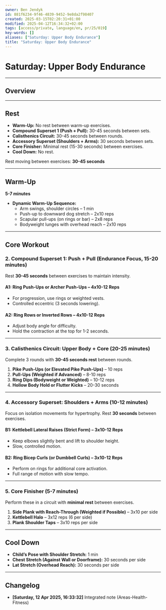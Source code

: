```yaml
---
owner: Ben Jendyk
id: 881f6234-9f46-4839-9452-9e8da2f98407
created: 2025-03-15T02:20:31+01:00
modified: 2025-04-12T16:34:32+02:00
tags: [access/private, language/en, pr/25/019]
key-words: []
aliases: ["Saturday: Upper Body Endurance"]
title: "Saturday: Upper Body Endurance"
---
```


# Saturday: Upper Body Endurance

---

## Overview

---

## Rest

- **Warm-Up:** No rest between warm-up exercises.  
- **Compound Superset 1 (Push + Pull):** 30-45 seconds between sets.  
- **Calisthenics Circuit:** 30-45 seconds between rounds.  
- **Accessory Superset (Shoulders + Arms):** 30 seconds between sets.  
- **Core Finisher:** Minimal rest (15-30 seconds) between exercises.  
- **Cool Down:** No rest.

Rest moving between exercises: **30-45 seconds**

---

## Warm-Up

**5-7 minutes**

- **Dynamic Warm-Up Sequence:**  
  - Arm swings, shoulder circles – 1 min  
  - Push-up to downward dog stretch – 2x10 reps  
  - Scapular pull-ups (on rings or bar) – 2x8 reps  
  - Bodyweight lunges with overhead reach – 2x10 reps

---

## Core Workout

### **2. Compound Superset 1: Push + Pull (Endurance Focus, 15-20 minutes)**

Rest **30-45 seconds** between exercises to maintain intensity.

#### **A1: Ring Push-Ups or Archer Push-Ups** – 4x10-12 Reps

- For progression, use rings or weighted vests.  
- Controlled eccentric (3 seconds lowering).

#### **A2: Ring Rows or Inverted Rows** – 4x10-12 Reps

- Adjust body angle for difficulty.  
- Hold the contraction at the top for 1-2 seconds.

---

### **3. Calisthenics Circuit: Upper Body + Core (20-25 minutes)**

Complete 3 rounds with **30-45 seconds rest** between rounds.

1. **Pike Push-Ups (or Elevated Pike Push-Ups)** – 10 reps  
2. **Pull-Ups (Weighted if Advanced)** – 8-10 reps  
3. **Ring Dips (Bodyweight or Weighted)** – 10-12 reps  
4. **Hollow Body Hold or Flutter Kicks** – 20-30 seconds  

---

### **4. Accessory Superset: Shoulders + Arms (10-12 minutes)**

Focus on isolation movements for hypertrophy. Rest **30 seconds** between exercises.

#### **B1: Kettlebell Lateral Raises (Strict Form)** – 3x10-12 Reps

- Keep elbows slightly bent and lift to shoulder height.  
- Slow, controlled motion.

#### **B2: Ring Bicep Curls (or Dumbbell Curls)** – 3x10-12 Reps

- Perform on rings for additional core activation.  
- Full range of motion with slow tempo.

---

### **5. Core Finisher (5-7 minutes)**

Perform these in a circuit with **minimal rest** between exercises.

1. **Side Plank with Reach-Through (Weighted if Possible)** – 3x10 per side  
2. **Kettlebell Halo** – 3x12 reps (6 per side)  
3. **Plank Shoulder Taps** – 3x10 reps per side  

---

## Cool Down

- **Child’s Pose with Shoulder Stretch:** 1 min  
- **Chest Stretch (Against Wall or Doorframe):** 30 seconds per side  
- **Lat Stretch (Overhead Reach):** 30 seconds per side  

---

## Changelog

- **[Saturday, 12 Apr 2025, 16:33:32]** Integrated note (Areas-Health-Fitness)  
